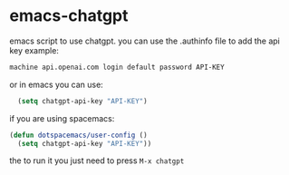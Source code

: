 # emacs-chatgpt
emacs script to use chatgpt.
you can use the .authinfo file to add the api key
example:
```sh
machine api.openai.com login default password API-KEY
```

or in emacs you can use:

```lisp
  (setq chatgpt-api-key "API-KEY")
```

if you are using spacemacs:

```lisp
(defun dotspacemacs/user-config ()
  (setq chatgpt-api-key "API-KEY"))
```

the to run it you just need to press `M-x chatgpt`
